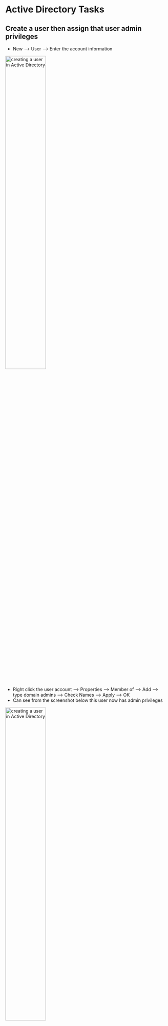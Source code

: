 <h1>Active Directory Tasks</h1>

Create a user then assign that user admin privileges
--- 
- New --> User --> Enter the account information 

<img src="https://i.imgur.com/kqRxoQe.png" height="50%" width="50%" alt="creating a user in Active Directory"/>

- Right click the user account --> Properties --> Member of --> Add --> type domain admins --> Check Names --> Apply --> OK
- Can see from the screenshot below this user now has admin privileges

<img src="https://i.imgur.com/SuazUl0.png" height="50%" width="50%" alt="creating a user in Active Directory"/>


How to check if a computer is being managed by Active Directory
--- 
- Right click Start --> System --> Rename is PC (advanced)
- Can see from the screenshot below that this PC is not being managed by Active Directory because it is in a workgroup

  <img src="https://i.imgur.com/BjD49pT.png" height="50%" width="50%" alt="creating a user in Active Directory"/>

How to find information on the local account of a computer
-- 
- Right click Start --> Computer Management --> Local Users and Groups --> Users 

<img src="https://i.imgur.com/lwSSLT3.png" height="50%" width="50%" alt="creating a user in Active Directory"/>

How to see which computer has been joined to the domain
--
- In the Domain Controller --> Domain name --> Computers

**Join a computer to the domain**
 - From the Azure Portal, set the computer's DNS settings to the DC’s Private IP address

<img src="https://i.imgur.com/uevDE61.png" height="50%" width="50%" alt="DNS settings in Azure"/>

- From the Azure Portal, restart the computer
- Login to the computer using the local admin credentials
- Right click Start --> System --> Rename this PC (advanced) --> Change --> Domain --> Enter your Domain name --> Enter the the Domain name\admin account & password

<img src="https://i.imgur.com/Ykohjyb.png" height="50%" width="50%" alt="DNS settings in Azure"/>

- Restart your computer
- Go to Active Directory Users and Computers and see if the computer has been added to the Computers folder



